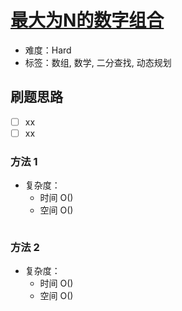 # [最大为N的数字组合](https://leetcode-cn.com/problems/numbers-at-most-n-given-digit-set/)

- 难度：Hard
- 标签：数组, 数学, 二分查找, 动态规划

## 刷题思路

- [ ] xx
- [ ] xx

### 方法 1

- 复杂度：
    - 时间 O()
    - 空间 O()

``` js

```

### 方法 2

- 复杂度：
    - 时间 O()
    - 空间 O()

``` js

```
